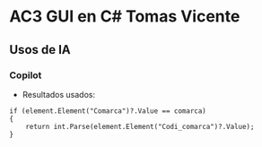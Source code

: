 # AC3 GUI en C# Tomas Vicente
## Usos de IA
### Copilot
- Resultados usados:
```
if (element.Element("Comarca")?.Value == comarca)
{
    return int.Parse(element.Element("Codi_comarca")?.Value);
}
```
